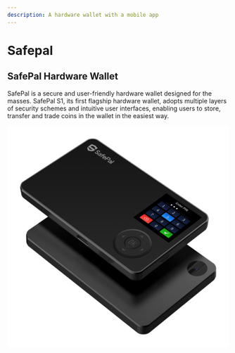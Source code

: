 ```yaml
---
description: A hardware wallet with a mobile app
---
```


# Safepal

## **SafePal Hardware Wallet**

SafePal is a secure and user-friendly hardware wallet designed for the masses. SafePal S1, its first flagship hardware wallet, adopts multiple layers of security schemes and intuitive user interfaces, enabling users to store, transfer and trade coins in the wallet in the easiest way.

![](../../../../.gitbook/assets/image%20%28117%29%20%282%29%20%282%29.png)


